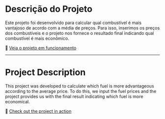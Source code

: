 # Descrição do Projeto

Este projeto foi desenvolvido para calcular qual combustível é mais vantajoso de acordo com a média de preços. Para isso, inserimos os preços dos combustíveis e o projeto nos fornece o resultado final indicando qual combustível é mais econômico.

🔗 [Veja o projeto em funcionamento](https://kauannlima.github.io/abasteca_barato/)

---

# Project Description

This project was developed to calculate which fuel is more advantageous according to the average price. To do this, we input the fuel prices and the project provides us with the final result indicating which fuel is more economical.

🔗 [Check out the project in action](https://kauannlima.github.io/abasteca_barato/)
